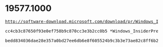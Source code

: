 # 19577.1000

<pre>
<a href="http://software-download.microsoft.com/download/pr/Windows_InsiderPreview_SDK_en-us_19577_1.iso">http://software-download.microsoft.com/download/pr/Windows_InsiderPreview_SDK_en-us_19577_1.iso</a>

cc4cb3c87650f93e0ef758b9c870cc3e3b2cc0b5 *Windows_InsiderPreview_SDK_en-us_19577_1.iso

bedd834036dae28e357a0bd27ee6db6e8f605524b9c3b3e73ae82c8ff6b2b8f5 *Windows_InsiderPreview_SDK_en-us_19577_1.iso
</pre>
